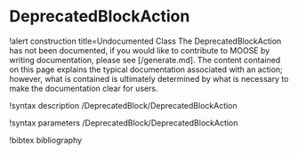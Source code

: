 <!-- MOOSE Documentation Stub: Remove this when content is added. -->

# DeprecatedBlockAction

!alert construction title=Undocumented Class
The DeprecatedBlockAction has not been documented, if you would like to contribute to MOOSE by writing
documentation, please see [/generate.md]. The content contained on this page explains the typical
documentation associated with an action; however, what is contained is ultimately determined by what
is necessary to make the documentation clear for users.

!syntax description /DeprecatedBlock/DeprecatedBlockAction

!syntax parameters /DeprecatedBlock/DeprecatedBlockAction

!bibtex bibliography
